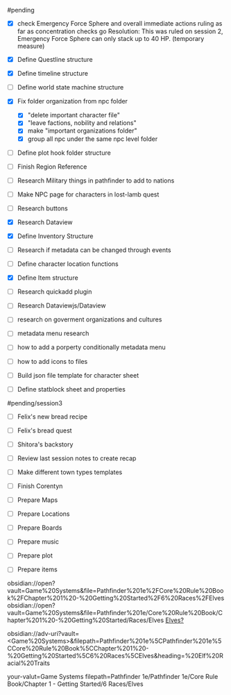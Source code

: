 #pending 
- [x]  check Emergency Force Sphere and overall immediate actions ruling as far as concentration checks go 
      Resolution: This was ruled on session 2, Emergency Force Sphere can only stack up to 40 HP. (temporary measure)
- [x]  Define Questline structure
- [x]  Define timeline structure
- [ ]  Define world state machine structure
- [x]  Fix folder organization from npc folder 
	- [x]  "delete important character file"
	- [x]  "leave factions, nobility and relations"
	- [x]  make "important organizations folder" 
	- [x]  group all npc under the same npc level folder 
- [ ]  Define plot hook folder structure
- [ ]  Finish Region Reference
- [ ]  Research Military things in pathfinder to add to nations
- [ ]  Make NPC page for characters in lost-lamb quest
- [ ]  Research buttons 
- [x]  Research Dataview 
- [x]  Define Inventory Structure
- [ ]  Research if metadata can be changed through events
- [ ]  Define character location functions
- [x]  Define Item structure
- [ ]  Research quickadd plugin
- [ ] Research Dataviewjs/Dataview
- [ ] research on goverment organizations and cultures
- [ ]  metadata menu research
- [ ]  how to add a porperty conditionally metadata menu
- [ ]  how to add icons to files 
- [ ] Build json file template for character sheet
- [ ] Define statblock sheet and properties



#pending/session3
- [ ]  Felix's new bread recipe
- [ ]  Felix's bread quest
- [ ]  Shitora's backstory
- [ ]  Review last session notes to create recap 
- [ ]  Make different town types templates 
- [ ]  Finish Corentyn
- [ ]  Prepare Maps
- [ ]  Prepare Locations
- [ ]  Prepare Boards
- [ ]  Prepare music
- [ ]  Prepare plot 
- [ ]  Prepare items




obsidian://open?vault=Game%20Systems&file=Pathfinder%201e%2FCore%20Rule%20Book%2FChapter%201%20-%20Getting%20Started%2F6%20Races%2FElves
obsidian://open?vault=Game%20Systems&file=Pathfinder%201e/Core%20Rule%20Book/Chapter%201%20-%20Getting%20Started/Races/Elves
[Elves?](obsidian://advanced-uri?vault=<Game%20Systems>&filepath=Pathfinder%201e%2FPathfinder%201e%2FCore%20Rule%20Book%2FChapter%201%20-%20Getting%20Started%2F6%20Races%2FElves&heading=%20Elf%20Racial%20Traits)

obsidian://adv-uri?vault=<Game%20Systems>&filepath=Pathfinder%201e%5CPathfinder%201e%5CCore%20Rule%20Book%5CChapter%201%20-%20Getting%20Started%5C6%20Races%5CElves&heading=%20Elf%20Racial%20Traits

your-valut=Game Systems
filepath=Pathfinder 1e/Pathfinder 1e/Core Rule Book/Chapter 1 - Getting Started/6 Races/Elves